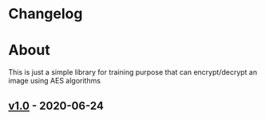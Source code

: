 # Changelog



# About

This is just a simple library for training purpose that can encrypt/decrypt an image using AES algorithms

## [v1.0](https://github.com/renanklein/flutter-imageCripto/releases/tag/v1.0) - 2020-06-24


